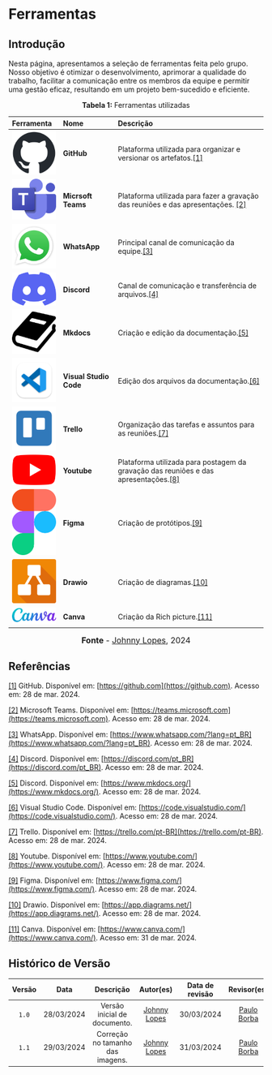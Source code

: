 # Ferramentas
## Introdução
Nesta página, apresentamos a seleção de ferramentas feita pelo grupo. Nosso objetivo é otimizar o desenvolvimento, aprimorar a qualidade do trabalho, facilitar a comunicação entre os membros da equipe e permitir uma gestão eficaz, resultando em um projeto bem-sucedido e eficiente.

<p align="center" > <strong> Tabela 1:</Strong> Ferramentas utilizadas</font> <gitbr></p>

|Ferramenta|Nome|Descrição|
|:--|:--|:--|
|<img src="../../imagens/ferramentas/github-logo.png" alt="Logo do GitHub" width="100px">|<strong> GitHub|Plataforma utilizada para organizar e versionar os artefatos.<a id="TEC1" href="#RP1">[1]</a> |
|<img src="../../imagens/ferramentas/Teams-logo.png" alt="Logo do Teams" width="100px">|<strong>Micrsoft Teams| Plataforma utilizada para fazer a gravação das reuniões e das apresentações. <a id="RP2" href="#TEC2">[2]</a> |
|<img src="../../imagens/ferramentas/WhatsApp-logo.png" alt="Logo do WhatsApp" width="100px">|<strong>WhatsApp|Principal canal de comunicação da equipe.<a id="RP3" href="#TEC3">[3]</a>|
|<img src="../../imagens/ferramentas/discord-logo.png" alt="Logo do Discord" width="100px">|<strong>Discord|Canal de comunicação e transferência de arquivos.<a id="RP4" href="#TEC4">[4]</a>|
|<img src="../../imagens/ferramentas/mkdocs-logo.png" alt="Logo do Mkdocs" width="100px">|<strong>Mkdocs|Criação e edição da documentação.<a id="RP5" href="#TEC5">[5]</a>|
|<img src="../../imagens/ferramentas/Vscode-logo.png" alt="Logo do Vscode" width="100px">|<strong>Visual Studio Code|Edição dos arquivos da documentação.<a id="RP6" href="#TEC6">[6]</a>|
|<img src="../../imagens/ferramentas/trello-logo.png" alt="Logo do Trello" width="100px">|<strong>Trello|Organização das tarefas e assuntos para as reuniões.<a id="RP7" href="#TEC7">[7]</a>|
|<img src="../../imagens/ferramentas/youtube-logo.png" alt="Logo do Youtube" width="100px">|<strong>Youtube|Plataforma utilizada para postagem da gravação das reuniões e das apresentações.<a id="RP8" href="#TEC8">[8]</a>|
|<img src="../../imagens/ferramentas/figma-logo.png" alt="Logo do Figma" width="100px">|<strong>Figma|Criação de protótipos.<a id="RP9" href="#TEC9">[9]</a>|
|<img src="../../imagens/ferramentas/drawio-logo.png" alt="Logo do Drawio" width="100px">|<strong>Drawio|Criação de diagramas.<a id="RP10" href="#TEC10">[10]</a>|
|<img src="../../imagens/ferramentas/canva-logo.png" alt="Logo do canva" width="100px">|<strong>Canva|Criação da Rich picture.<a id="RP11" href="#TEC11">[11]</a>|

<font size="3"><p style="text-align: center"><b>Fonte</b> - [Johnny Lopes](https://github.com/JohnnyLopess), 2024</p></font>


## Referências

<a id="RP1" href="#TEC1">[1]</a> GitHub. Disponível em: [https://github.com](https://github.com). Acesso em: 28 de mar. 2024.

<a id="TEC2" href="#RP2">[2]</a> Microsoft Teams. Disponível em: [https://teams.microsoft.com](https://teams.microsoft.com). Acesso em: 28 de mar. 2024.

<a id="TEC3" href="#RP3">[3]</a> WhatsApp. Disponível em: [https://www.whatsapp.com/?lang=pt_BR](https://www.whatsapp.com/?lang=pt_BR). Acesso em: 28 de mar. 2024.

<a id="TEC4" href="#RP4">[4]</a> Discord. Disponível em: [https://discord.com/pt_BR](https://discord.com/pt_BR). Acesso em: 28 de mar. 2024.

<a id="TEC5" href="#RP5">[5]</a> Discord. Disponível em: [https://www.mkdocs.org/](https://www.mkdocs.org/). Acesso em: 28 de mar. 2024.

<a id="TEC6" href="#RP6">[6]</a> Visual Studio Code. Disponível em: [https://code.visualstudio.com/](https://code.visualstudio.com/). Acesso em: 28 de mar. 2024.

<a id="TEC7" href="#RP7">[7]</a> Trello. Disponível em: [https://trello.com/pt-BR](https://trello.com/pt-BR). Acesso em: 28 de mar. 2024.

<a id="TEC8" href="#RP8">[8]</a> Youtube. Disponível em: [https://www.youtube.com/](https://www.youtube.com/). Acesso em: 28 de mar. 2024.

<a id="TEC9" href="#RP9">[9]</a> Figma. Disponível em: [https://www.figma.com/](https://www.figma.com/). Acesso em: 28 de mar. 2024.

<a id="TEC10" href="#RP10">[10]</a> Drawio. Disponível em: [https://app.diagrams.net/](https://app.diagrams.net/). Acesso em: 28 de mar. 2024.

<a id="TEC11" href="#RP11">[11]</a> Canva. Disponível em: [https://www.canva.com/](https://www.canva.com/). Acesso em: 31 de mar. 2024.


## Histórico de Versão
| Versão | Data | Descrição | Autor(es) | Data de revisão | Revisor(es) |
| :-: | :-: | :-: | :-: | :-: | :-: |
| `1.0` | 28/03/2024  | Versão inicial de documento. | [Johnny Lopes](https://github.com/JohnnyLopess) | 30/03/2024 | [Paulo Borba](https://github.com/paulohborba) |
| `1.1` | 29/03/2024  | Correção no tamanho das imagens. | [Johnny Lopes](https://github.com/JohnnyLopess) | 31/03/2024 | [Paulo Borba](https://github.com/paulohborba) |